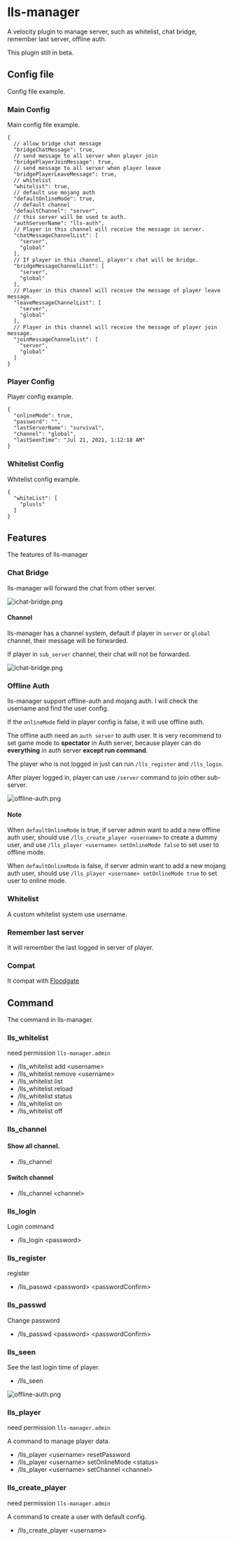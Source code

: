 # lls-manager

A velocity plugin to manage server, such as whitelist, chat bridge, remember last server, offline auth.

This plugin still in beta.

## Config file

Config file example.

### Main Config

Main config file example.

```json5
{
  // allow bridge chat message
  "bridgeChatMessage": true,
  // send message to all server when player join
  "bridgePlayerJoinMessage": true,
  // send message to all server when player leave
  "bridgePlayerLeaveMessage": true,
  // whitelist
  "whitelist": true,
  // default use mojang auth
  "defaultOnlineMode": true,
  // default channel
  "defaultChannel": "server",
  // this server will be used to auth.
  "authServerName": "lls-auth",
  // Player in this channel will receive the message in server.
  "chatMessageChannelList": [
    "server",
    "global"
  ],
  // If player in this channel, player's chat will be bridge.
  "bridgeMessageChannelList": [
    "server",
    "global"
  ],
  // Player in this channel will receive the message of player leave message.
  "leaveMessageChannelList": [
    "server",
    "global"
  ],
  // Player in this channel will receive the message of player join message.
  "joinMessageChannelList": [
    "server",
    "global"
  ]
}   
```

### Player Config

Player config example.

```json5
{
  "onlineMode": true,
  "password": "",
  "lastServerName": "survival",
  "channel": "global",
  "lastSeenTime": "Jul 21, 2021, 1:12:18 AM"
}
```

### Whitelist Config

Whitelist config example.

```json5
{
  "whiteList": [
    "plusls"
  ]
}
```

## Features

The features of lls-manager

### Chat Bridge

lls-manager will forward the chat from other server.

![ichat-bridge.png](./docs/img/chat-bridge.png)

#### Channel
lls-manager has a channel system, default if player in `server` or `global` channel, their message will be forwarded.

If player in `sub_server` channel, their chat will not be forwarded.

![ichat-bridge.png](./docs/img/channel.png)


### Offline Auth

lls-manager support offline-auth and mojang auth. I will check the username and find the user config. 

If the `onlineMode` field in player config is false, it will use offline auth.

The offline auth need an `auth server` to auth user. It is very recommend to set game mode to **spectator** in Auth server, because player can do **everything** in auth server **except run command**.

The player who is not logged in just can run `/lls_register` and `/lls_login`.

After player logged in, player can use `/server` command to join other sub-server.

![offline-auth.png](./docs/img/offline-auth.png)

#### Note

When `defaultOnlineMode` is true, if server admin want to add a new offline auth user, should use `/lls_create_player <username>` to create a dummy user, and use `/lls_player <username> setOnlineMode false` to set user to offline mode.

When `defaultOnlineMode` is false, if server admin want to add a new mojang auth user, should use `/lls_player <username> setOnlineMode true` to set user to online mode.


### Whitelist

A custom whitelist system use username.


### Remember last server

It will remember the last logged in server of player.


### Compat

It compat with [Floodgate](https://github.com/GeyserMC/Floodgate/wiki)


## Command

The command in lls-manager.

### lls_whitelist

need permission `lls-manager.admin`

+ /lls_whitelist add \<username\>
+ /lls_whitelist remove \<username\>
+ /lls_whitelist list
+ /lls_whitelist reload
+ /lls_whitelist status
+ /lls_whitelist on
+ /lls_whitelist off

### lls_channel

#### Show all channel.

+ /lls_channel

#### Switch channel

+ /lls_channel \<channel\>


### lls_login

Login command

+ /lls_login \<password\>


### lls_register

register

+ /lls_passwd \<password\> \<passwordConfirm\>


### lls_passwd

Change password

+ /lls_passwd \<password\> \<passwordConfirm\>

### lls_seen

See the last login time of player.

+ /lls_seen <username>

![offline-auth.png](./docs/img/seen.png)

### lls_player

need permission `lls-manager.admin`

A command to manage player data.
+ /lls_player \<username\> resetPassword
+ /lls_player \<username\> setOnlineMode \<status\>
+ /lls_player \<username\> setChannel \<channel\>

### lls_create_player

need permission `lls-manager.admin`

A command to create a user with default config.

+ /lls_create_player \<username\>